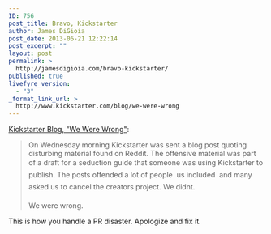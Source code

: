 ```yaml
---
ID: 756
post_title: Bravo, Kickstarter
author: James DiGioia
post_date: 2013-06-21 12:22:14
post_excerpt: ""
layout: post
permalink: >
  http://jamesdigioia.com/bravo-kickstarter/
published: true
livefyre_version:
  - "3"
_format_link_url: >
  http://www.kickstarter.com/blog/we-were-wrong
---
```

[Kickstarter Blog, "We Were Wrong"][1]:

> On Wednesday morning Kickstarter was sent a blog post quoting disturbing material found on Reddit. The offensive material was part of a draft for a seduction guide that someone was using Kickstarter to publish. The posts offended a lot of people  us included  and many asked us to cancel the creators project. We didnt.
> 
> We were wrong.

This is how you handle a PR disaster. Apologize and fix it.

 [1]: http://www.kickstarter.com/blog/we-were-wrong